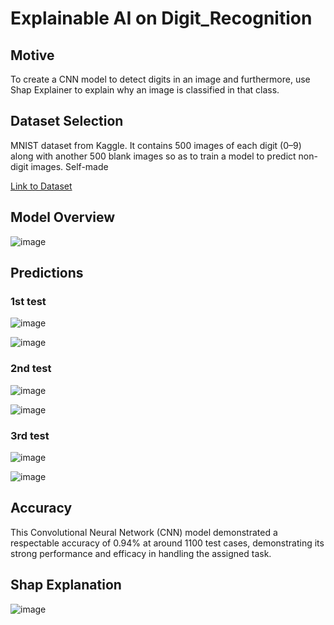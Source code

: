 # Explainable AI on Digit_Recognition

## Motive
  To create a CNN model to detect digits in an image and furthermore, use Shap Explainer to explain why an image is classified in that class.

## Dataset Selection
  MNIST dataset from Kaggle. It contains 500 images of each digit (0–9) along with another 500 blank images so as to train a model to predict non-digit images. Self-made  
  
  [Link to Dataset](https://drive.google.com/file/d/1Qc2cAJuQD0MzCr1_-wnnYWmVXAmSfcIi/view?usp=sharing)

## Model Overview


   ![image](https://github.com/Vayansh/Digit_recognition/assets/92180055/cc131a4b-dbe4-4a72-99fa-a4499c4a3a46)


## Predictions

  ###  1st test


  ![image](https://github.com/Vayansh/Digit_recognition/assets/92180055/cdd88ee9-2417-4d71-b1bf-9f9e318237e8)


  ![image](https://github.com/Vayansh/Digit_recognition/assets/92180055/efdafe9e-f42f-4937-a0b8-e04984e7684f)

  
  ### 2nd test


  ![image](https://github.com/Vayansh/Digit_recognition/assets/92180055/27239dc5-aeaf-48a2-8ed7-55d5e77b751d)


  ![image](https://github.com/Vayansh/Digit_recognition/assets/92180055/80277aa1-fd3d-4840-a792-fb5742145d97)


  ### 3rd test


  ![image](https://github.com/Vayansh/Digit_recognition/assets/92180055/5a2bfe65-0f71-4321-8081-7737f84889a3)

  ![image](https://github.com/Vayansh/Digit_recognition/assets/92180055/a2afb8bc-4001-4d0d-8e7b-6c8192f8324b)

## Accuracy 

   This Convolutional Neural Network (CNN) model demonstrated a respectable accuracy of 0.94% at around 1100 test cases, demonstrating its strong performance and       efficacy in handling the assigned task.

## Shap Explanation 


  ![image](https://github.com/Vayansh/Digit_recognition/assets/92180055/c0036489-4651-486e-b98d-075c67ae4f92)
